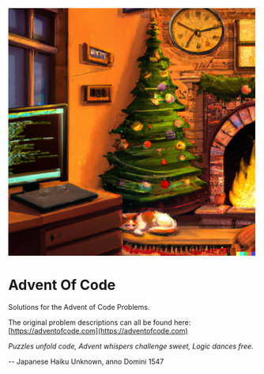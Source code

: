 <img src="https://github.com/MarkusThill/AdventOfCode/blob/6dc1e68068cb6a0e60cafa706c8d86c20ef0dfe9/adventofcode.png" width="500" height="500">

# Advent Of Code
Solutions for the Advent of Code Problems.

The original problem descriptions can all be found here:
[https://adventofcode.com](https://adventofcode.com)


*Puzzles unfold code,*
*Advent whispers challenge sweet,*
*Logic dances free.*

-- Japanese Haiku
   Unknown, anno Domini 1547 
